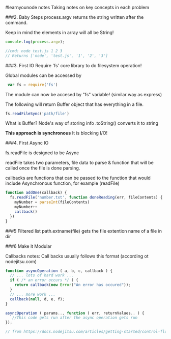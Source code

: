 #learnyounode notes
Taking notes on key concepts in each problem

###2. Baby Steps
process.argv returns the string written after the command.

Keep in mind the elements in array will all be String!

```javascript
console.log(process.argv);

//cmd: node test.js 1 2 3
// Returns ['node', 'test.js', '1', '2', '3']
```

###3. First IO
Require 'fs' core library to do filesystem operation!

Global modules can be accessed by
```javascript
 var fs = require('fs')
```

The module can now be accesed by "fs" variable!
(similar way as express)

The following will return Buffer object that has everything in a file.
```javascript
fs.readFileSync('path/file')
```

What is Buffer?
Node's way of storing info
.toString() converts it to string

**This approach is synchronous**
It is blocking I/O!

###4. First  Async IO

fs.readFile is designed to be Async

readFile takes two parameters, file data to parse & function that
will be called once the file is done parsing.

callbacks are functions that can be passed to the function that would include
Asynchronous function, for example (readFile)

```javascript
function addOne(callback) {
  fs.readFile('number.txt', function doneReading(err, fileContents) {
    myNumber = parseInt(fileContents)
    myNumber++
    callback()
  })
}
```

###5 Filtered list
path.extname(file) gets the file extention name of a file in dir

###6 Make it Modular

Callbacks notes:
Call backs usually follows this format (according ot nodejitsu.com)

```javascript
function asyncOperation ( a, b, c, callback ) {
  // ... lots of hard work ...
  if ( /* an error occurs */ ) {
    return callback(new Error("An error has occured"));
  }
  // ... more work ...
  callback(null, d, e, f);
}

asyncOperation ( params.., function ( err, returnValues.. ) {
   //This code gets run after the async operation gets run
});

// from https://docs.nodejitsu.com/articles/getting-started/control-flow/what-are-callbacks
```
